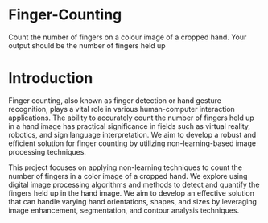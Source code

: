 # Finger-Counting
Count the number of fingers on a colour image of a cropped hand. Your output should be the number of fingers held up

# Introduction
Finger counting, also known as finger detection or hand gesture recognition, plays a vital role in various human-computer interaction applications. The ability to accurately count the number of fingers held up in a hand image has practical significance in fields
such as virtual reality, robotics, and sign language interpretation. We aim to develop a robust and efficient solution for finger counting by utilizing non-learning-based image processing techniques. 

This project focuses on applying non-learning techniques to count the number of fingers in a color image of a cropped hand. We explore using digital image processing algorithms and methods to detect and quantify the fingers held up in the hand image. We aim to develop an effective solution that can handle varying hand orientations, shapes, and sizes by leveraging image enhancement, segmentation, and contour analysis techniques.
